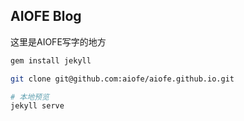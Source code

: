 ## AIOFE Blog

这里是AIOFE写字的地方

```bash
gem install jekyll

git clone git@github.com:aiofe/aiofe.github.io.git

# 本地预览
jekyll serve
```

